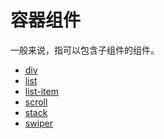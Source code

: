 <!-- 源地址: https://iot.mi.com/vela/quickapp/zh/components/container/ -->

# 容器组件

一般来说，指可以包含子组件的组件。

  * [div](</vela/quickapp/zh/components/container/div.html>)
  * [list](</vela/quickapp/zh/components/container/list.html>)
  * [list-item](</vela/quickapp/zh/components/container/list-item.html>)
  * [scroll](</vela/quickapp/zh/components/container/scroll.html>)
  * [stack](</vela/quickapp/zh/components/container/stack.html>)
  * [swiper](</vela/quickapp/zh/components/container/swiper.html>)

